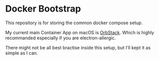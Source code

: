 # Docker Bootstrap

This repository is for storing the common docker compose setup.

My current main Container App on macOS is [OrbStack](https://orbstack.dev/). Which is highly recommanded especially if you are electron-allergic.

There might not be all best bractise inside this setup, but I'll kept it as simple as I can.
